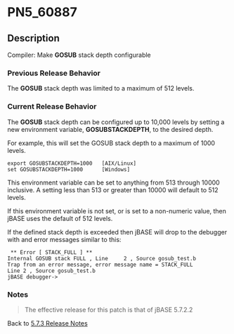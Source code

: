 # PN5_60887

<PageHeader />

## Description

Compiler: Make **GOSUB** stack depth configurable

### Previous Release Behavior

The **GOSUB** stack depth was limited to a maximum of 512 levels.

### Current Release Behavior

The **GOSUB** stack depth can be configured up to 10,000 levels by setting a new environment variable, **GOSUBSTACKDEPTH**, to the desired depth.

For example, this will set the GOSUB stack depth to a maximum of 1000 levels.

```
export GOSUBSTACKDEPTH=1000   [AIX/Linux]
set GOSUBSTACKDEPTH=1000      [Windows]
```

This environment variable can be set to anything from 513 through 10000 inclusive. A setting less than 513 or greater than 10000 will default to 512 levels.

If this environment variable is not set, or is set to a non-numeric value, then jBASE uses the default of 512 levels.

If the defined stack depth is exceeded then jBASE will drop to the debugger with and error messages similar to this:

```
 ** Error [ STACK_FULL ] **
Internal GOSUB stack FULL , Line     2 , Source gosub_test.b
Trap from an error message, error message name = STACK_FULL
Line 2 , Source gosub_test.b
jBASE debugger->
```

### Notes

>The effective release for this patch is that of jBASE 5.7.2.2

Back to [5.7.3 Release Notes](./../jbase-5.7.3-release-notes/README.md)
  
<PageFooter />

